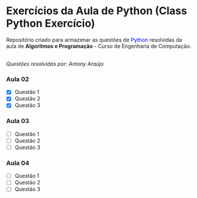 # Exercícios da Aula de Python (Class Python Exercício)

<p>Repositório criado para armazenar as questões de <font color="0000FF">Python</font> resolvidas da aula de <b>Algoritmos e Programação</b> - Curso de Engenharia de Computação. </p>
<br />
<i> Questões resolvidas por: Antony Araújo </i>

<h3> Aula 02 </h3>

- [X] Questão 1
- [X] Questão 2
- [X] Questão 3

<h3> Aula 03 </h3>

- [ ] Questão 1
- [ ] Questão 2
- [ ] Questão 3

<h3> Aula 04 </h3>

- [ ] Questão 1
- [ ] Questão 2
- [ ] Questão 3

